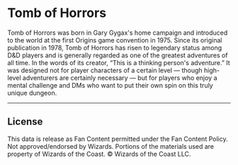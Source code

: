 # Tomb of Horrors

Tomb of Horrors was born in Gary Gygax's home campaign and introduced to the world at the first Origins game convention in 1975\. Since its original publication in 1978, Tomb of Horrors has risen to legendary status among D&D players and is generally regarded as one of the greatest adventures of all time. In the words of its creator, “This is a thinking person's adventure.” It was designed not for player characters of a certain level — though high-level adventurers are certainly necessary — but for players who enjoy a mental challenge and DMs who want to put their own spin on this truly unique dungeon.

---

## License

This data is release as Fan Content permitted under the Fan Content Policy. Not approved/endorsed by Wizards. Portions of the materials used are property of Wizards of the Coast. © Wizards of the Coast LLC.
